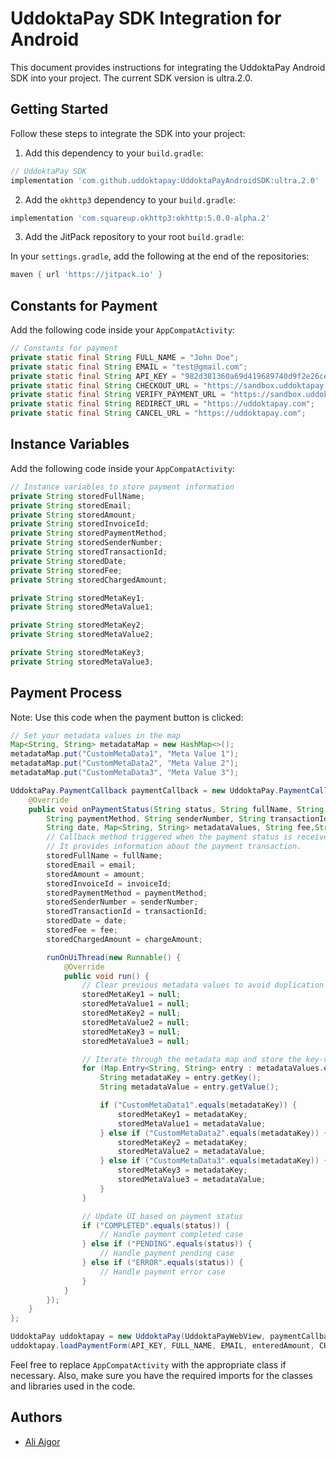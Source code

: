 # UddoktaPay SDK Integration for Android

This document provides instructions for integrating the UddoktaPay Android SDK into your project. The current SDK version is ultra.2.0.

## Getting Started
Follow these steps to integrate the SDK into your project:

1. Add this dependency to your `build.gradle`:

```gradle
// UddoktaPay SDK
implementation 'com.github.uddoktapay:UddoktaPayAndroidSDK:ultra.2.0'
```

2. Add the `okhttp3` dependency to your `build.gradle`:

```gradle
implementation 'com.squareup.okhttp3:okhttp:5.0.0-alpha.2'
```

3. Add the JitPack repository to your root `build.gradle`:

In your `settings.gradle`, add the following at the end of the repositories:

```gradle
maven { url 'https://jitpack.io' }
```

## Constants for Payment
Add the following code inside your `AppCompatActivity`:

```java
// Constants for payment
private static final String FULL_NAME = "John Doe";
private static final String EMAIL = "test@gmail.com";
private static final String API_KEY = "982d381360a69d419689740d9f2e26ce36fb7a50";    
private static final String CHECKOUT_URL = "https://sandbox.uddoktapay.com/api/checkout-v2";
private static final String VERIFY_PAYMENT_URL = "https://sandbox.uddoktapay.com/api/verify-payment";
private static final String REDIRECT_URL = "https://uddoktapay.com";
private static final String CANCEL_URL = "https://uddoktapay.com";     
```

## Instance Variables
Add the following code inside your `AppCompatActivity`:

```java
// Instance variables to store payment information
private String storedFullName;
private String storedEmail;
private String storedAmount;
private String storedInvoiceId;
private String storedPaymentMethod;
private String storedSenderNumber;
private String storedTransactionId;
private String storedDate;
private String storedFee;
private String storedChargedAmount;

private String storedMetaKey1;
private String storedMetaValue1;

private String storedMetaKey2;
private String storedMetaValue2;

private String storedMetaKey3;
private String storedMetaValue3;
```

## Payment Process
Note: Use this code when the payment button is clicked:

```java
// Set your metadata values in the map
Map<String, String> metadataMap = new HashMap<>();
metadataMap.put("CustomMetaData1", "Meta Value 1");
metadataMap.put("CustomMetaData2", "Meta Value 2");
metadataMap.put("CustomMetaData3", "Meta Value 3");

UddoktaPay.PaymentCallback paymentCallback = new UddoktaPay.PaymentCallback() {
    @Override
    public void onPaymentStatus(String status, String fullName, String email, String amount, String invoiceId,
        String paymentMethod, String senderNumber, String transactionId,
        String date, Map<String, String> metadataValues, String fee,String chargeAmount) {
        // Callback method triggered when the payment status is received from the payment gateway.
        // It provides information about the payment transaction.
        storedFullName = fullName;
        storedEmail = email;
        storedAmount = amount;
        storedInvoiceId = invoiceId;
        storedPaymentMethod = paymentMethod;
        storedSenderNumber = senderNumber;
        storedTransactionId = transactionId;
        storedDate = date;
        storedFee = fee;
        storedChargedAmount = chargeAmount;

        runOnUiThread(new Runnable() {
            @Override
            public void run() {
                // Clear previous metadata values to avoid duplication
                storedMetaKey1 = null;
                storedMetaValue1 = null;
                storedMetaKey2 = null;
                storedMetaValue2 = null;
                storedMetaKey3 = null;
                storedMetaValue3 = null;

                // Iterate through the metadata map and store the key-value pairs
                for (Map.Entry<String, String> entry : metadataValues.entrySet()) {
                    String metadataKey = entry.getKey();
                    String metadataValue = entry.getValue();

                    if ("CustomMetaData1".equals(metadataKey)) {
                        storedMetaKey1 = metadataKey;
                        storedMetaValue1 = metadataValue;
                    } else if ("CustomMetaData2".equals(metadataKey)) {
                        storedMetaKey2 = metadataKey;
                        storedMetaValue2 = metadataValue;
                    } else if ("CustomMetaData3".equals(metadataKey)) {
                        storedMetaKey3 = metadataKey;
                        storedMetaValue3 = metadataValue;
                    }
                }

                // Update UI based on payment status
                if ("COMPLETED".equals(status)) {
                    // Handle payment completed case
                } else if ("PENDING".equals(status)) {
                    // Handle payment pending case
                } else if ("ERROR".equals(status)) {
                    // Handle payment error case
                }
            }
        });
    }
};

UddoktaPay uddoktapay = new UddoktaPay(UddoktaPayWebView, paymentCallback);
uddoktapay.loadPaymentForm(API_KEY, FULL_NAME, EMAIL, enteredAmount, CHECKOUT_URL, VERIFY_PAYMENT_URL, REDIRECT_URL, CANCEL_URL, metadataMap);
```

Feel free to replace `AppCompatActivity` with the appropriate class if necessary. Also, make sure you have the required imports for the classes and libraries used in the code.


## Authors
- [Ali Ajgor](https://facebook.com/aliajgor123)
